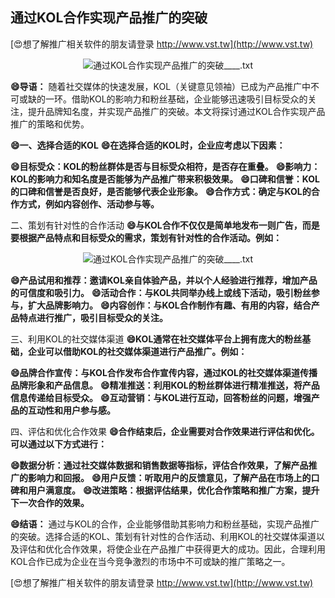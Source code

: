 ## **通过KOL合作实现产品推广的突破**

[😍想了解推广相关软件的朋友请登录 http://www.vst.tw](http://www.vst.tw)

 <center><img src="https://vst.tw/MP4/tuiguang/png/0.png" alt="通过KOL合作实现产品推广的突破____.txt"></center>

**😄导语：**
随着社交媒体的快速发展，KOL（关键意见领袖）已成为产品推广中不可或缺的一环。借助KOL的影响力和粉丝基础，企业能够迅速吸引目标受众的关注，提升品牌知名度，并实现产品推广的突破。本文将探讨通过KOL合作实现产品推广的策略和优势。

**😄一、选择合适的KOL**
**😄在选择合适的KOL时，企业应考虑以下因素：**

**😄目标受众：KOL的粉丝群体是否与目标受众相符，是否存在重叠。**
**😄影响力：KOL的影响力和知名度是否能够为产品推广带来积极效果。**
**😄口碑和信誉：KOL的口碑和信誉是否良好，是否能够代表企业形象。**
**😄合作方式：确定与KOL的合作方式，例如内容创作、活动参与等。**

二、策划有针对性的合作活动
**😄与KOL合作不仅仅是简单地发布一则广告，而是要根据产品特点和目标受众的需求，策划有针对性的合作活动。例如：**

 <center><img src="https://vst.tw/MP4/tuiguang/png/6.png" alt="通过KOL合作实现产品推广的突破____.txt"></center>

**😄产品试用和推荐：邀请KOL亲自体验产品，并以个人经验进行推荐，增加产品的可信度和吸引力。**
**😄活动合作：与KOL共同举办线上或线下活动，吸引粉丝参与，扩大品牌影响力。**
**😄内容创作：与KOL合作制作有趣、有用的内容，结合产品特点进行推广，吸引目标受众的关注。**

三、利用KOL的社交媒体渠道
**😄KOL通常在社交媒体平台上拥有庞大的粉丝基础，企业可以借助KOL的社交媒体渠道进行产品推广。例如：**

**😄品牌合作宣传：与KOL合作发布合作宣传内容，通过KOL的社交媒体渠道传播品牌形象和产品信息。**
**😄精准推送：利用KOL的粉丝群体进行精准推送，将产品信息传递给目标受众。**
**😄互动营销：与KOL进行互动，回答粉丝的问题，增强产品的互动性和用户参与感。**

四、评估和优化合作效果
**😄合作结束后，企业需要对合作效果进行评估和优化。可以通过以下方式进行：**

**😄数据分析：通过社交媒体数据和销售数据等指标，评估合作效果，了解产品推广的影响力和回报。**
**😄用户反馈：听取用户的反馈意见，了解产品在市场上的口碑和用户满意度。**
**😄改进策略：根据评估结果，优化合作策略和推广方案，提升下一次合作的效果。**

**😄结语：**
通过与KOL的合作，企业能够借助其影响力和粉丝基础，实现产品推广的突破。选择合适的KOL、策划有针对性的合作活动、利用KOL的社交媒体渠道以及评估和优化合作效果，将使企业在产品推广中获得更大的成功。因此，合理利用KOL合作已成为企业在当今竞争激烈的市场中不可或缺的推广策略之一。

[😍想了解推广相关软件的朋友请登录 http://www.vst.tw](http://www.vst.tw)



